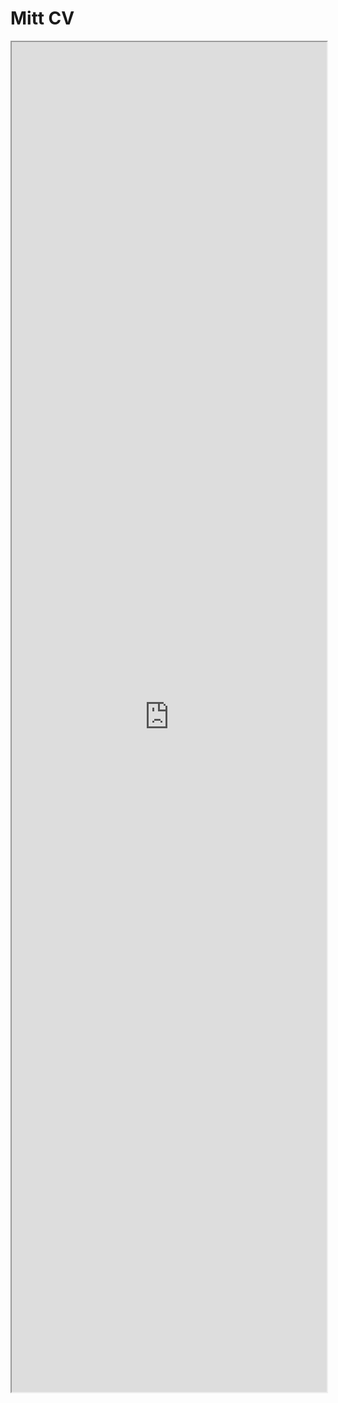 # Mitt CV
<iframe src="https://Simon-Eklundh.github.io/SimonEklundhCV.pdf" width="100%" height="2160px" > </iframe>
